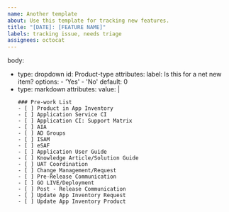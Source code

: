 ```yaml
---
name: Another template
about: Use this template for tracking new features.
title: "[DATE]: [FEATURE NAME]"
labels: tracking issue, needs triage
assignees: octocat
---
```


body:
 - type: dropdown
    id: Product-type
    attributes:
      label: Is this for a net new item?
      options:
       - 'Yes'
       - 'No'
      default: 0
 - type: markdown
    attributes:
     value: |
      ```[tasklist]
      ### Pre-work List
      - [ ] Product in App Inventory
      - [ ] Application Service CI
      - [ ] Application CI: Support Matrix
      - [ ] AIA
      - [ ] AD Groups
      - [ ] ISAM
      - [ ] eSAF
      - [ ] Application User Guide
      - [ ] Knowledge Article/Solution Guide
      - [ ] UAT Coordination
      - [ ] Change Management/Request
      - [ ] Pre-Release Communication
      - [ ] GO LIVE/Deployment
      - [ ] Post - Release Communication
      - [ ] Update App Inventory Request
      - [ ] Update App Inventory Product
      ```
